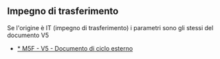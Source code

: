 ## Impegno di trasferimento
Se l'origine è IT (impegno di trasferimento) i parametri sono gli stessi del documento V5
- [\* M5F - V5 - Documento di ciclo esterno](Sorgenti/OG/TA/M5F_V5)
